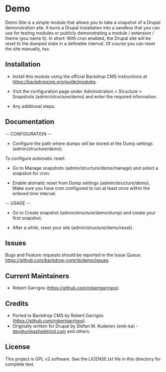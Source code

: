 Demo
====

Demo Site is a simple module that allows you to take a snapshot of a Drupal
demonstration site. It turns a Drupal installation into a sandbox that you can
use for testing modules or publicly demonstrating a module / extension / theme
(you name it). In short: With cron enabled, the Drupal site will be reset to
the dumped state in a definable interval. Of course you can reset the site
manually, too.

Installation
------------

- Install this module using the official Backdrop CMS instructions at https://backdropcms.org/guide/modules.

- Visit the configuration page under Administration > Structure > Snapshots (admin/structure/demo) and enter the required information.

- Any additional steps.

Documentation
-------------

-- CONFIGURATION --

* Configure the path where dumps will be stored at the Dump settings
  (admin/structure/demo).

To configure automatic reset:

* Go to Manage snapshots (admin/structure/demo/manage) and select a snapshot
  for cron.

* Enable atomatic reset from Dump settings (admin/structure/demo). Make sure you
  have cron configured to run at least once within the entered time interval.


-- USAGE --

* Go to Create snapshot (admin/structure/demo/dump) and create your first
  snapshot.

* After a while, reset your site (admin/structure/demo/reset).

Issues
------

Bugs and Feature requests should be reported in the Issue Queue: https://github.com/backdrop-contrib/demo/issues.

Current Maintainers
-------------------

- Robert Garrigós (https://github.com/robertgarrigos).

Credits
-------

- Ported to Backdrop CMS by Robert Garrigós (https://github.com/robertgarrigos).
- Originally written for Drupal by Stefan M. Kudwien (smk-ka) - dev@unleashedmind.com and others.

License
-------

This project is GPL v2 software. See the LICENSE.txt file in this directory for complete text.
